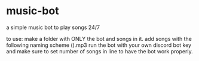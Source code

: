 # music-bot
a simple music bot to play songs 24/7

to use:
make a folder with ONLY the bot and songs in it.
add songs with the following naming scheme (<number in playlist>).mp3
run the bot with your own discord bot key and make sure to set number of songs in line <line> to have the bot work properly.
